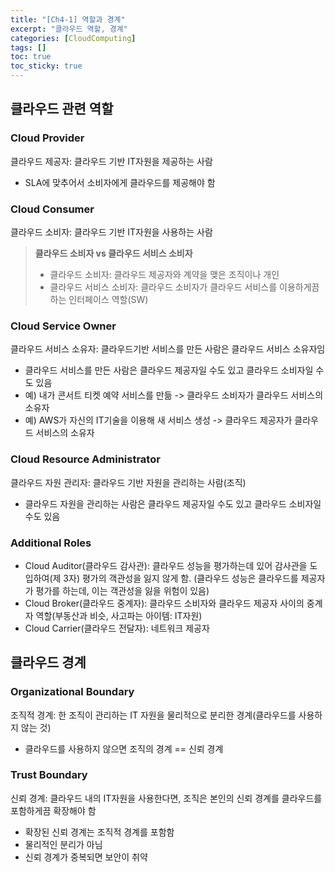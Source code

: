 ```yaml
---
title: "[Ch4-1] 역할과 경계"
excerpt: "클라우드 역할, 경계"
categories: [CloudComputing]
tags: []
toc: true
toc_sticky: true
---
```



## 클라우드 관련 역할
### Cloud Provider
클라우드 제공자: 클라우드 기반 IT자원을 제공하는 사람
* SLA에 맞추어서 소비자에게 클라우드를 제공해야 함

### Cloud Consumer
클라우드 소비자: 클라우드 기반 IT자원을 사용하는 사람

> **클라우드 소비자 vs 클라우드 서비스 소비자**
> * 클라우드 소비자: 클라우드 제공자와 계약을 맺은 조직이나 개인
> * 클라우드 서비스 소비자: 클라우드 소비자가 클라우드 서비스를 이용하게끔 하는 인터페이스 역할(SW)

### Cloud Service Owner
클라우드 서비스 소유자: 클라우드기반 서비스를 만든 사람은 클라우드 서비스 소유자임
* 클라우드 서비스를 만든 사람은 클라우드 제공자일 수도 있고 클라우드 소비자일 수도 있음
* 예) 내가 콘서트 티켓 예약 서비스를 만듦 -> 클라우드 소비자가 클라우드 서비스의 소유자
* 예) AWS가 자신의 IT기술을 이용해 새 서비스 생성 -> 클라우드 제공자가 클라우드 서비스의 소유자

### Cloud Resource Administrator
클라우드 자원 관리자: 클라우드 기반 자원을 관리하는 사람(조직)
* 클라우드 자원을 관리하는 사람은 클라우드 제공자일 수도 있고 클라우드 소비자일 수도 있음

### Additional Roles
* Cloud Auditor(클라우드 감사관): 클라우드 성능을 평가하는데 있어 감사관을 도입하여(제 3자) 평가의 객관성을 잃지 않게 함. (클라우드 성능은 클라우드를 제공자가 평가를 하는데, 이는 객관성을 잃을 위험이 있음)
* Cloud Broker(클라우드 중계자): 클라우드 소비자와 클라우드 제공자 사이의 중계자 역할(부동산과 비슷, 사고파는 아이템: IT자원)
* Cloud Carrier(클라우드 전달자): 네트워크 제공자 


## 클라우드 경계
### Organizational Boundary
조직적 경계: 한 조직이 관리하는 IT 자원을 물리적으로 분리한 경계(클라우드를 사용하지 않는 것)
* 클라우드를 사용하지 않으면 조직의 경계 == 신뢰 경계

### Trust Boundary
신뢰 경계: 클라우드 내의 IT자원을 사용한다면, 조직은 본인의 신뢰 경계를 클라우드를 포함하게끔 확장해야 함
* 확장된 신뢰 경계는 조직적 경계를 포함함
* 물리적인 분리가 아님
* 신뢰 경계가 중복되면 보안이 취약